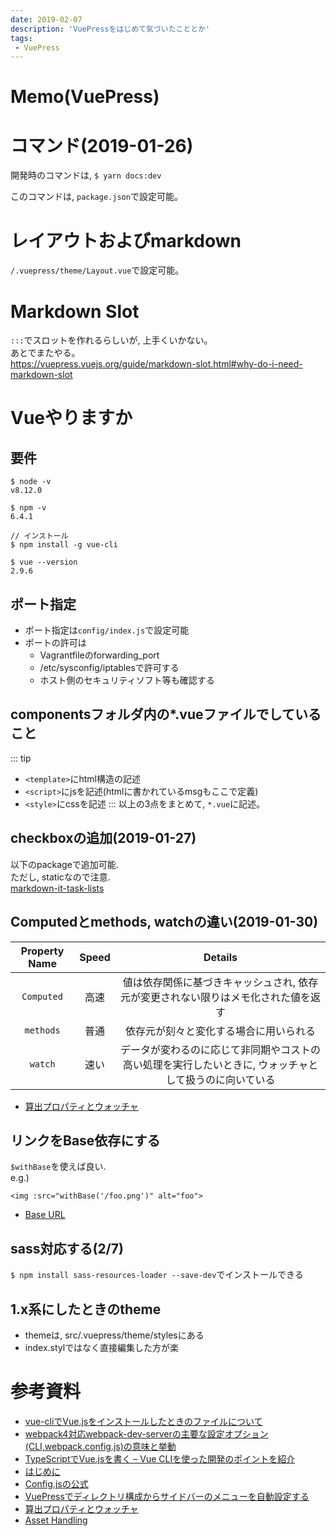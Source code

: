 ```yaml
---
date: 2019-02-07
description: 'VuePressをはじめて気づいたこととか'
tags: 
 - VuePress
---
```


# Memo(VuePress)
# コマンド(2019-01-26)
開発時のコマンドは, 
`$ yarn docs:dev`

このコマンドは, `package.json`で設定可能。

# レイアウトおよびmarkdown
`/.vuepress/theme/Layout.vue`で設定可能。  

# Markdown Slot
`:::`でスロットを作れるらしいが, 上手くいかない。  
あとでまたやる。  
https://vuepress.vuejs.org/guide/markdown-slot.html#why-do-i-need-markdown-slot

# Vueやりますか
## 要件
```
$ node -v
v8.12.0

$ npm -v  
6.4.1

// インストール
$ npm install -g vue-cli

$ vue --version
2.9.6
```

## ポート指定
 - ポート指定は`config/index.js`で設定可能
 - ポートの許可は
   - Vagrantfileのforwarding_port
   - /etc/sysconfig/iptablesで許可する
   - ホスト側のセキュリティソフト等も確認する

## componentsフォルダ内の*.vueファイルでしていること
::: tip
 - `<template>`にhtml構造の記述
 - `<script>`にjsを記述(htmlに書かれているmsgもここで定義)
 - `<style>`にcssを記述
:::
以上の3点をまとめて, `*.vue`に記述。

## checkboxの追加(2019-01-27)
以下のpackageで追加可能.  
ただし, staticなので注意.  
[markdown-it-task-lists](https://github.com/revin/markdown-it-task-lists)

## Computedとmethods, watchの違い(2019-01-30)
|Property Name|Speed|Details|
|:-:|:-:|:-:|
|`Computed`|高速|値は依存関係に基づきキャッシュされ, 依存元が変更されない限りはメモ化された値を返す|  
|`methods`|普通|依存元が刻々と変化する場合に用いられる|
|`watch`|速い|データが変わるのに応じて非同期やコストの高い処理を実行したいときに, ウォッチャとして扱うのに向いている|


 - [算出プロパティとウォッチャ](https://jp.vuejs.org/v2/guide/computed.html)

## リンクをBase依存にする
`$withBase`を使えば良い.  
e.g.)  
```vue
<img :src="withBase('/foo.png')" alt="foo">
```
 - [Base URL](https://vuepress.vuejs.org/guide/assets.html#base-url)

## sass対応する(2/7)
`$ npm install sass-resources-loader --save-dev`でインストールできる

## 1.x系にしたときのtheme
 - themeは, src/.vuepress/theme/stylesにある
 - index.stylではなく直接編集した方が楽
 
# 参考資料
 - [vue-cliでVue.jsをインストールしたときのファイルについて](https://qiita.com/magaya0403/items/2b5d9641592df0c7cba2)
 - [webpack4対応webpack-dev-serverの主要な設定オプション(CLI,webpack.config.js)の意味と挙動](https://qiita.com/riversun/items/d27f6d3ab7aaa119deab)
 - [TypeScriptでVue.jsを書く – Vue CLIを使った開発のポイントを紹介](https://mae.chab.in/archives/60167)
 - [はじめに](https://jp.vuejs.org/v2/guide/index.html)
 - [Config.jsの公式](https://vuepress.vuejs.org/config/#basic-config)
 - [VuePressでディレクトリ構成からサイドバーのメニューを自動設定する](https://qiita.com/jacoyutorius/items/ad769d5e303d222f215a)
 - [算出プロパティとウォッチャ](https://jp.vuejs.org/v2/guide/computed.html)
 - [Asset Handling](https://vuepress.vuejs.org/guide/assets.html#asset-handling)